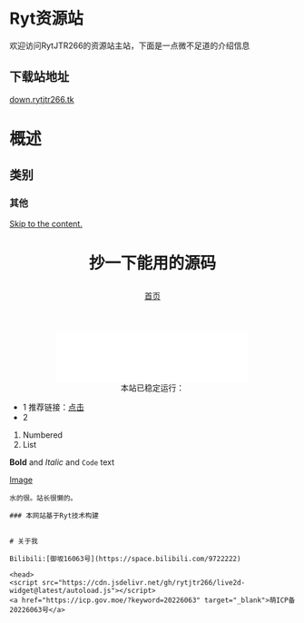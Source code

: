 # Ryt资源站

欢迎访问RytJTR266的资源站主站，下面是一点微不足道的介绍信息

## 下载站地址
[down.rytjtr266.tk](https://down.rytjtr266.tk)

# 概述







## 类别








### 其他

<!DOCTYPE html>
<html lang="zh-CN">
<head>
<meta charset="UTF-8">
<title>冬優ちゃんの小窝</title>
<link rel="icon" sizes="48x48" href="https://icon-1307697888.cos.ap-beijing.myqcloud.com/icon-48.png">
<link rel="icon" sizes="96x96" href="https://icon-1307697888.cos.ap-beijing.myqcloud.com/icon-96.png">
<link rel="icon" sizes="144x144" href="https://icon-1307697888.cos.ap-beijing.myqcloud.com/icon-144.png">
<link rel="icon" sizes="192x192" href="https://icon-1307697888.cos.ap-beijing.myqcloud.com/icon-192.png">
<link rel="icon" sizes="256x256" href="https://icon-1307697888.cos.ap-beijing.myqcloud.com/icon-256.png">
<link rel="icon" sizes="384x384" href="https://icon-1307697888.cos.ap-beijing.myqcloud.com/icon-384.png">
<link rel="icon" sizes="512x512" href="https://icon-1307697888.cos.ap-beijing.myqcloud.com/icon-512.png">
<link rel="apple-touch-icon" sizes="120x120" href="https://icon-1307697888.cos.ap-beijing.myqcloud.com/apple-touch-icon-120.png">
<link rel="apple-touch-icon" sizes="152x152" href="https://icon-1307697888.cos.ap-beijing.myqcloud.com/apple-touch-icon-152.png">
<link rel="apple-touch-icon" sizes="167x167" href="https://icon-1307697888.cos.ap-beijing.myqcloud.com/apple-touch-icon-167.png">
<link rel="apple-touch-icon" sizes="180x180" href="https://icon-1307697888.cos.ap-beijing.myqcloud.com/apple-touch-icon-180.png">
<link rel="icon" type="iamge/png" sizes="16x16" href="https://icon-1307697888.cos.ap-beijing.myqcloud.com/favicon-16.png">
<link rel="icon" type="iamge/png" sizes="32x32" href="https://icon-1307697888.cos.ap-beijing.myqcloud.com/favicon-32.png">
<link rel="icon" type="iamge/png" sizes="64x64" href="https://icon-1307697888.cos.ap-beijing.myqcloud.com/favicon-64.png">
<link rel="icon" type="iamge/png" sizes="128x128" href="https://icon-1307697888.cos.ap-beijing.myqcloud.com/favicon-128.png">
<link rel="shortcut icon" type="image/x-icon" href="https://icon-1307697888.cos.ap-beijing.myqcloud.com/favicon.ico">
<link rel="stylesheet" href="https://cdn.jsdelivr.net/npm/font-awesome/css/font-awesome.min.css">

<title>www.fuibafuyu.top</title>
<meta name="generator" content="Jekyll v3.9.0" />
<meta property="og:title" content="www.fuibafuyu.top" />
<meta property="og:locale" content="en_US" />
<link rel="canonical" href="https://www.fuibafuyu.top/" />
<meta property="og:url" content="http://www.fuibafuyu.top/" />
<meta property="og:site_name" content="www.fuibafuyu.top" />
<meta property="og:type" content="website" />
<meta name="twitter:card" content="summary" />
<meta property="twitter:title" content="www.fuibafuyu.top" />
<script type="application/ld+json">
{"@context":"https://schema.org","@type":"WebSite","headline":"www.fuibafuyu.top","name":"www.fuibafuyu.top","url":"http://www.fuibafuyu.top/"}</script>

<meta name="viewport" content="width=device-width, initial-scale=1">
<meta name="theme-color" content="#157878">
<meta name="apple-mobile-web-app-status-bar-style" content="black-translucent">
<link rel="stylesheet" href="/assets/css/style.css?v=c05b9d1fbe8caf74e329d7b60eb723e3bf55194b">





</head>
<body>
<a id="skip-to-content" href="#content">Skip to the content.</a>
<header class="page-header" role="banner">
<h1 class="project-name">抄一下能用的源码</h1>
<h2 class="project-tagline"></h2>
<a href="https://www.fuibafuyu.top/" class="btn">首页</a>
</header>
<main id="content" class="main-content" role="main">
<div align="center">
<h3 id="jinrishici-sentence"></h3>
<script src="https://sdk.jinrishici.com/v2/browser/jinrishici.js" charset="utf-8" type="c5cffa8d4b0cfad0c802b4ee-text/javascript"></script>
</div>
<div align="center">
<iframe frameborder="no" border="0" marginwidth="0" marginheight="0" width="340" height="86" src="//music.163.com/outchain/player?type=2&amp;id=1808492017&amp;auto=0&amp;height=66"></iframe>
</div>


<div align="center">
本站已稳定运行：<span id="htmer_time"></span>
</div>
</footer>
</main>
<script src="/cdn-cgi/scripts/7d0fa10a/cloudflare-static/rocket-loader.min.js" data-cf-settings="c5cffa8d4b0cfad0c802b4ee-|49" defer=""></script></body>
<script src="https://cdn.jsdelivr.net/gh/stevenjoezhang/live2d-widget/autoload.js" type="c5cffa8d4b0cfad0c802b4ee-text/javascript"></script>
<script type="c5cffa8d4b0cfad0c802b4ee-text/javascript">
    (function(window,document,undefined){
        var hearts = [];
        window.requestAnimationFrame = (function(){
            return window.requestAnimationFrame ||
            window.webkitRequestAnimationFrame ||
            window.mozRequestAnimationFrame ||
            window.oRequestAnimationFrame ||
            window.msRequestAnimationFrame ||
            function (callback){
                setTimeout(callback,1000/60);
            }
        })();
        init();
        function init(){
            css(".heart{width: 10px;height: 10px;position: fixed;background: #f00;transform: rotate(45deg);-webkit-transform: rotate(45deg);-moz-transform: rotate(45deg);}.heart:after,.heart:before{content: '';width: inherit;height: inherit;background: inherit;border-radius: 50%;-webkit-border-radius: 50%;-moz-border-radius: 50%;position: absolute;}.heart:after{top: -5px;}.heart:before{left: -5px;}");
            attachEvent();
            gameloop();
        }
        function gameloop(){
            for(var i=0;i<hearts.length;i++){
                if(hearts[i].alpha <=0){
                    document.body.removeChild(hearts[i].el);
                    hearts.splice(i,1);
                    continue;
                }
                hearts[i].y--;
                hearts[i].scale += 0.004;
                hearts[i].alpha -= 0.013;
                hearts[i].el.style.cssText = "left:"+hearts[i].x+"px;top:"+hearts[i].y+"px;opacity:"+hearts[i].alpha+";transform:scale("+hearts[i].scale+","+hearts[i].scale+") rotate(45deg);background:"+hearts[i].color;
            }
            requestAnimationFrame(gameloop);
        }
        function attachEvent(){
            var old = typeof window.onclick==="function" && window.onclick;
            window.onclick = function(event){
                old && old();
                createHeart(event);
            }
        }
        function createHeart(event){
            var d = document.createElement("div");
            d.className = "heart";
            hearts.push({
                el : d,
                x : event.clientX - 5,
                y : event.clientY - 5,
                scale : 1,
                alpha : 1,
                color : randomColor()
            });
            document.body.appendChild(d);
        }
        function css(css){
            var style = document.createElement("style");
            style.type="text/css";
            try{
                style.appendChild(document.createTextNode(css));
            }catch(ex){
                style.styleSheet.cssText = css;
            }
            document.getElementsByTagName('head')[0].appendChild(style);
        }
        function randomColor(){
            return "rgb("+(~~(Math.random()*255))+","+(~~(Math.random()*255))+","+(~~(Math.random()*255))+")";
        }
    })(window,document);
</script>
<script type="c5cffa8d4b0cfad0c802b4ee-text/javascript">
    function secondToDate(second) {
        if (!second) {
            return 0;
        }
        var time = new Array(0, 0, 0, 0, 0);
        if (second >= 365 * 24 * 3600) {
            time[0] = parseInt(second / (365 * 24 * 3600));
            second %= 365 * 24 * 3600;
        }
        if (second >= 24 * 3600) {
            time[1] = parseInt(second / (24 * 3600));
            second %= 24 * 3600;
        }
        if (second >= 3600) {
            time[2] = parseInt(second / 3600);
            second %= 3600;
        }
        if (second >= 60) {
            time[3] = parseInt(second / 60);
            second %= 60;
        }
        if (second > 0) {
            time[4] = second;
        }
        return time;
    }</script><script type="c5cffa8d4b0cfad0c802b4ee-text/javascript" language="javascript">
    function setTime() {
        var create_time = Math.round(new Date(Date.UTC(2021, 10, 13, 11, 20, 47)).getTime() / 1000);
        var timestamp = Math.round((new Date().getTime() + 8 * 60 * 60 * 1000) / 1000);
        currentTime = secondToDate((timestamp - create_time));
        currentTimeHtml = currentTime[0] + '年' + currentTime[1] + '天'
                + currentTime[2] + '时' + currentTime[3] + '分' + currentTime[4]
                + '秒';
        document.getElementById("htmer_time").innerHTML = currentTimeHtml;
    }    setInterval(setTime, 1000);
</script>
</html>




- 1 推荐链接：[点击](https://fuyu.ml)
- 2

1. Numbered
2. List

**Bold** and _Italic_ and `Code` text

[Image](src)
```
水的很。站长很懒的。

### 本网站基于Ryt技术构建


# 关于我

Bilibili:[御坂16063号](https://space.bilibili.com/9722222)

<head>
<script src="https://cdn.jsdelivr.net/gh/rytjtr266/live2d-widget@latest/autoload.js"></script>
<a href="https://icp.gov.moe/?keyword=20226063" target="_blank">萌ICP备20226063号</a>
